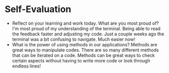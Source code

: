 # Self-Evaluation

- Reflect on your learning and work today. What are you most proud of?
I'm most proud of my understanding of the terminal. Being able to read the feedback faster and adjusting my code. Just a couple weeks ago the terminal was a bit confusing to navigate. Much easier now!
- What is the power of using methods in our applications?
Methods are great ways to manipulate codes. There are so many different methods that can be iterated on a code. Methods can be great ways to check certain aspects without having to write more code or look through endless lines!